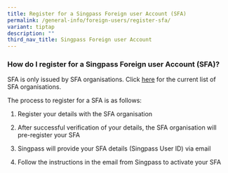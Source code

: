 ```yaml
---
title: Register for a Singpass Foreign user Account (SFA)
permalink: /general-info/foreign-users/register-sfa/
variant: tiptap
description: ""
third_nav_title: Singpass Foreign user Account
---
```

<h3>How do I register for a Singpass Foreign user Account (SFA)?</h3>
<p>SFA is only issued by SFA organisations. Click <a href="https://go.gov.sg/singpass-sfa-rplist" rel="noopener" target="_blank"><u>here</u></a> for the current
list of SFA organisations.</p>
<p>The process to register for a SFA is as follows:&nbsp;&nbsp;</p>
<ol data-tight="true" class="tight">
<li>
<p>Register your details with the SFA organisation</p>
</li>
<li>
<p>After successful verification of your details, the SFA organisation will
pre-register your SFA&nbsp;</p>
</li>
<li>
<p>Singpass will provide your SFA details (Singpass User ID) via email&nbsp;&nbsp;</p>
</li>
<li>
<p>Follow the instructions in the email from Singpass to activate your SFA</p>
</li>
</ol>
<p></p>
